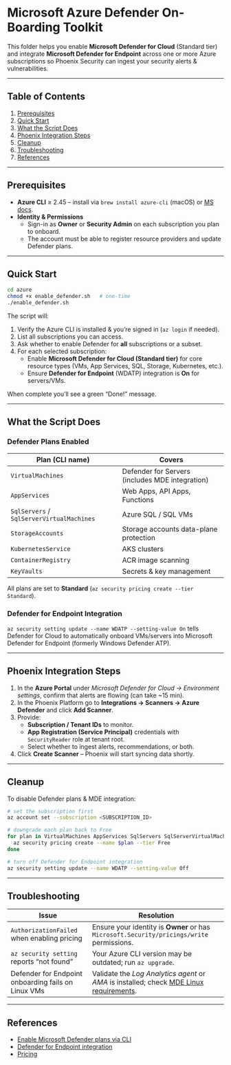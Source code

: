 # Microsoft Azure Defender On-Boarding Toolkit

This folder helps you enable **Microsoft Defender for Cloud** (Standard tier) and integrate **Microsoft Defender for Endpoint** across one or more Azure subscriptions so Phoenix Security can ingest your security alerts & vulnerabilities.

---

## Table of Contents

1. [Prerequisites](#prerequisites)
2. [Quick Start](#quick-start)
3. [What the Script Does](#what-the-script-does)
4. [Phoenix Integration Steps](#phoenix-integration-steps)
5. [Cleanup](#cleanup)
6. [Troubleshooting](#troubleshooting)
7. [References](#references)

---

## Prerequisites

* **Azure CLI** ≥ 2.45 – install via `brew install azure-cli` (macOS) or [MS docs](https://aka.ms/InstallAzureCLI).
* **Identity & Permissions**
  * Sign-in as **Owner** or **Security Admin** on each subscription you plan to onboard.
  * The account must be able to register resource providers and update Defender plans.

---

## Quick Start

```bash
cd azure
chmod +x enable_defender.sh   # one-time
./enable_defender.sh
```

The script will:

1. Verify the Azure CLI is installed & you’re signed in (`az login` if needed).
2. List all subscriptions you can access.
3. Ask whether to enable Defender for **all** subscriptions or a subset.
4. For each selected subscription:
   * Enable **Microsoft Defender for Cloud (Standard tier)** for core resource types (VMs, App Services, SQL, Storage, Kubernetes, etc.).
   * Ensure **Defender for Endpoint** (WDATP) integration is **On** for servers/VMs.

When complete you’ll see a green “Done!” message.

---

## What the Script Does

### Defender Plans Enabled

| Plan (CLI name) | Covers |
|-----------------|--------|
| `VirtualMachines` | Defender for Servers (includes MDE integration) |
| `AppServices` | Web Apps, API Apps, Functions |
| `SqlServers` / `SqlServerVirtualMachines` | Azure SQL / SQL VMs |
| `StorageAccounts` | Storage accounts data-plane protection |
| `KubernetesService` | AKS clusters |
| `ContainerRegistry` | ACR image scanning |
| `KeyVaults` | Secrets & key management |

All plans are set to **Standard** (`az security pricing create --tier Standard`).

### Defender for Endpoint Integration

`az security setting update --name WDATP --setting-value On` tells Defender for Cloud to automatically onboard VMs/servers into Microsoft Defender for Endpoint (formerly Windows Defender ATP).

---

## Phoenix Integration Steps

1. In the **Azure Portal** under *Microsoft Defender for Cloud → Environment settings*, confirm that alerts are flowing (can take ~15 min).
2. In the Phoenix Platform go to **Integrations → Scanners → Azure Defender** and click **Add Scanner**.
3. Provide:
   * **Subscription / Tenant IDs** to monitor.
   * **App Registration (Service Principal)** credentials with `SecurityReader` role at tenant root.
   * Select whether to ingest alerts, recommendations, or both.
4. Click **Create Scanner** – Phoenix will start syncing data shortly.

---

## Cleanup

To disable Defender plans & MDE integration:

```bash
# set the subscription first
az account set --subscription <SUBSCRIPTION_ID>

# downgrade each plan back to Free
for plan in VirtualMachines AppServices SqlServers SqlServerVirtualMachines StorageAccounts KubernetesService ContainerRegistry KeyVaults; do
  az security pricing create --name $plan --tier Free
done

# turn off Defender for Endpoint integration
az security setting update --name WDATP --setting-value Off
```

---

## Troubleshooting

| Issue | Resolution |
|-------|------------|
| `AuthorizationFailed` when enabling pricing | Ensure your identity is **Owner** or has `Microsoft.Security/pricings/write` permissions. |
| `az security setting` reports “not found” | Your Azure CLI version may be outdated; run `az upgrade`. |
| Defender for Endpoint onboarding fails on Linux VMs | Validate the *Log Analytics agent* or *AMA* is installed; check [MDE Linux requirements](https://learn.microsoft.com/microsoft-365/security/defender-endpoint/linux). |

---

## References

* [Enable Microsoft Defender plans via CLI](https://learn.microsoft.com/azure/defender-for-cloud/powershell-onboarding)
* [Defender for Endpoint integration](https://learn.microsoft.com/azure/defender-for-cloud/defender-for-endpoint)
* [Pricing](https://aka.ms/DefenderPricing) 